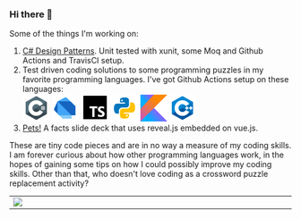 ### Hi there 👋

Some of the things I'm working on:
1. [C# Design Patterns](https://github.com/deanagan/csharp-design-patterns). Unit tested with xunit, some Moq and Github Actions and TravisCI setup.
2. Test driven coding solutions to some programming puzzles in my favorite programming languages. I've got Github Actions setup on these languages:<br/>
    [![C#](/assets/images/csharp.png)](https://github.com/deanagan/practice-csharp)
    [![Dart](/assets/images/dart.png)](https://github.com/deanagan/practice-dart)
    [![Typescript](/assets/images/typescript.png)](https://github.com/deanagan/practice-typescript)
    [![Python](/assets/images/python.png)](https://github.com/deanagan/practice-python)
    [![Kotlin](/assets/images/kotlin.png)](https://github.com/deanagan/practice-kotlin)
    [![C++](/assets/images/cpp.png)](https://github.com/deanagan/practice-cpp)
3. [Pets!](https://deanagan.github.io/gallery) A facts slide deck that uses reveal.js embedded on vue.js.

These are tiny code pieces and are in no way a measure of my coding skills. I am forever curious about how other programming languages work, in the hopes of gaining some tips on how I could possibly improve my coding skills. Other than that, who doesn't love coding as a crossword puzzle replacement activity?


<center>
  <table>
  <tr>
      <!--td><img width="550px" align="left" src="https://github-readme-stats.vercel.app/api?username=deanagan&show_icons=true&hide_border=true&count_private=true&layout=compact" /></td-->
      <td><img width="550px" align="left" src="https://github-readme-stats.vercel.app/api/top-langs/?username=deanagan&hide=html,css,scss,jupyter%20notebook&layout=compact&langs_count=10" /></td>
  </tr>
</table>
</center>

<!--
**deanagan/deanagan** is a ✨ _special_ ✨ repository because its `README.md` (this file) appears on your GitHub profile.

Here are some ideas to get you started:

- 🔭 I’m currently working on ...
- 🌱 I’m currently learning ...
- 👯 I’m looking to collaborate on ...
- 🤔 I’m looking for help with ...
- 💬 Ask me about ...
- 📫 How to reach me: ...
- 😄 Pronouns: ...
- ⚡ Fun fact: ...
-->
